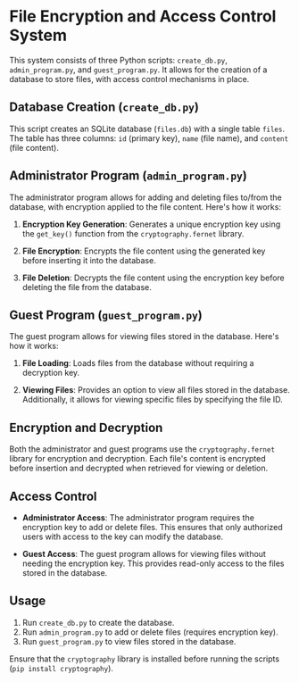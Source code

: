 # File Encryption and Access Control System

This system consists of three Python scripts: `create_db.py`, `admin_program.py`, and `guest_program.py`. It allows for the creation of a database to store files, with access control mechanisms in place.

## Database Creation (`create_db.py`)

This script creates an SQLite database (`files.db`) with a single table `files`. The table has three columns: `id` (primary key), `name` (file name), and `content` (file content).

## Administrator Program (`admin_program.py`)

The administrator program allows for adding and deleting files to/from the database, with encryption applied to the file content. Here's how it works:

1. **Encryption Key Generation**: Generates a unique encryption key using the `get_key()` function from the `cryptography.fernet` library.

2. **File Encryption**: Encrypts the file content using the generated key before inserting it into the database.

3. **File Deletion**: Decrypts the file content using the encryption key before deleting the file from the database.

## Guest Program (`guest_program.py`)

The guest program allows for viewing files stored in the database. Here's how it works:

1. **File Loading**: Loads files from the database without requiring a decryption key.

2. **Viewing Files**: Provides an option to view all files stored in the database. Additionally, it allows for viewing specific files by specifying the file ID.

## Encryption and Decryption

Both the administrator and guest programs use the `cryptography.fernet` library for encryption and decryption. Each file's content is encrypted before insertion and decrypted when retrieved for viewing or deletion.

## Access Control

- **Administrator Access**: The administrator program requires the encryption key to add or delete files. This ensures that only authorized users with access to the key can modify the database.

- **Guest Access**: The guest program allows for viewing files without needing the encryption key. This provides read-only access to the files stored in the database.

## Usage

1. Run `create_db.py` to create the database.
2. Run `admin_program.py` to add or delete files (requires encryption key).
3. Run `guest_program.py` to view files stored in the database.

Ensure that the `cryptography` library is installed before running the scripts (`pip install cryptography`).
